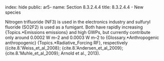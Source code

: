 index: hide
public: ar5-
name: Section 8.3.2.4.4
title: 8.3.2.4.4 - New species

Nitrogen trifluoride (NF3) is used in the electronics industry and sulfuryl fluoride (SO2F2) is used as a fumigant. Both have rapidly increasing {Topics.*Emissions emissions} and high GWPs, but currently contribute only around 0.0002 W m–2 and 0.0003 W m–2 to {Glossary.*Anthropogenic anthropogenic} {Topics.*Radiative_Forcing RF}, respectively ({cite.8.'Weiss_et_al_2008}; {cite.8.'Andersen_et_al_2009}; {cite.8.'Muhle_et_al_2009}; Arnold et al., 2013).
